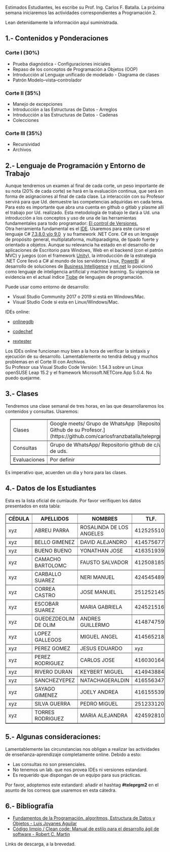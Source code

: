 
Estimados Estudiantes, les escribe su Prof. Ing. Carlos F. Batalla. La próxima semana iniciaremos las actividades correspondientes a Programación 2.  

Lean  detenidamente la información aquí suministrada.

## 1.- Contenidos y Ponderaciones 

### Corte I (30%)

*   Prueba diagnóstica - Configuraciones iniciales
*   Repaso de los conceptos de Programación a Objetos (OOP)
*   Introducción al Lenguaje unificado de modelado - Diagrama de clases
*   Patrón Modelo–vista–controlador

### Corte II (35%)

*   Manejo de excepciones
*   Introducción a las Estructuras de Datos - Arreglos
*   Introducción a las Estructuras de Datos - Cadenas
*   Colecciones

### Corte III (35%)

*   Recursividad
*   Archivos

## 2.- Lenguaje de Programación y Entorno de Trabajo

Aunque tendremos un examen al final de cada corte, un peso importante de su nota (20% de cada corte) se hará en la evaluación continua, que será en forma de asignaciones al final de cada clase. La interacción con su Profesor servirá para que Ud. demuestre las competencias adquiridas en cada tema. Para esto es importante que abra una cuenta en github o gitlab y plasme allí el trabajo por Ud. realizado. Esta metodología de trabajo le dará a Ud. una introducción a los conceptos y uso de una de las herramientas fundamentales para todo programador: [El control de Versiones.](https://es.wikipedia.org/wiki/Control_de_versiones)  
Otra herramienta fundamental es el [IDE](https://es.wikipedia.org/wiki/Entorno_de_desarrollo_integrado). Usaremos para este curso el lenguaje C# [7.3,8.0 y/o 9.0](https://docs.microsoft.com/en-us/dotnet/csharp/language-reference/configure-language-version)  y su framework .NET Core. C# es un lenguaje de propósito general, multiplataforma, multiparadigma, de tipado fuerte y orientado a objetos. Aunque su relevancia ha estado en el desarrollo de aplicaciones de Escritorio para Windows, Web en el backend (con el patrón MVC) y juegos (con el framework [Unity](https://es.wikipedia.org/wiki/Unity_(motor_de_videojuego))), la introducción de la estrategia .NET Core llevó a C# al mundo de los servidores Linux, [PowerBi](https://powerbi.microsoft.com/en-us/)  al desarrollo de soluciones de [Business Intelligence](https://es.wikipedia.org/wiki/Inteligencia_empresarial#:~:text=El%20t%C3%A9rmino%20inteligencia%20empresarial%20se,para%20respaldar%20las%20decisiones%20empresariales.) y [ml.net](https://dotnet.microsoft.com/apps/machinelearning-ai/ml-dotnet) lo posicionó como lenguaje de inteligencia artificial y machine learning. Su vigencia se evidencia en el actual índice [Tiobe](https://www.tiobe.com/tiobe-index/) de lenguajes de programación.

Puede usar como entorno de desarrollo:

*   Visual Studio Community 2017 o 2019 si está en Windows/Mac.
*   Visual Studio Code si esta en Linux/Windows/Mac.

IDEs online:

*   [onlinegdb](https://www.onlinegdb.com/)

*   [codechef](https://www.codechef.com/ide)

*   [rextester](https://rextester.com/)

Los IDEs online funcionan muy bien a la hora de verificar la sintaxis y ejecución de su desarrollo. Lamentablemente no tendrá debug y muchos problemas en el Corte III con Archivos.  
Su Profesor usa Visual Studio Code Versión: 1.54.3 sobre un Linux openSUSE Leap 15.2 y el framework Microsoft.NETCore.App 5.0.4\. No puedo quejarme.

## 3.- Clases

Tendremos una clase semanal de tres horas, en las que desarrollaremos los contenidos y consultas. Usaremos:

<table style="width: 475px; margin-left: auto; margin-right: auto;" border="1">

<tbody>

<tr>

<td style="width: 130px;">Clases</td>

<td style="width: 406px;">Google meets/ Grupo de WhatsApp  [Repositorio Github de su Profesor.](https://github.com/carlosfranzbatalla/teleprgm2)</td>

</tr>

<tr>

<td style="width: 130px;">Consultas</td>

<td style="width: 406px;">Grupo de WhatsApp/ Repositorio github de c/u de uds.</td>

</tr>

<tr>

<td style="width: 130px;">Evaluaciones</td>

<td style="width: 406px;">Por definir</td>

</tr>

</tbody>

</table>

Es imperativo que, acuerden un día y hora para las clases.

## 4.- Datos de los Estudiantes

Esta es la lista oficial de cumlaude. Por favor verifiquen los datos presentados en esta tabla:

<table style="margin-left: auto; margin-right: auto;" border="1">

<thead>

<tr>

<th style="text-align: center;">CÉDULA</th>

<th style="text-align: center;">APELLIDOS</th>

<th style="text-align: center;">NOMBRES</th>

<th style="text-align: center;">TLF.</th>

<th style="text-align: center;">e-mail</th>

</tr>

</thead>

<tbody>

<tr>

<td>xyz</td>

<td>ABREU PARRA</td>

<td>ROSALINDA DE LOS ANGELES</td>

<td>4125255106</td>

<td>abreuparrarosalinda@gmail.com</td>

</tr>

<tr>

<td>xyz</td>

<td>BELLO GIMENEZ</td>

<td>DAVID ALEJANDRO</td>

<td>4145756777</td>

<td>logangx48@gmail.com</td>

</tr>

<tr>

<td>xyz</td>

<td>BUENO BUENO</td>

<td>YONATHAN JOSE</td>

<td>4163519396</td>

<td>yonathanbueno.2408@gmail.com</td>

</tr>

<tr>

<td>xyz</td>

<td>CAMACHO BARTOLOMC</td>

<td>FAUSTO SALVADOR</td>

<td>4125081858</td>

<td>faustoaalvador@gmail.com</td>

</tr>

<tr>

<td>xyz</td>

<td>CARBALLO SUAREZ</td>

<td>NERI MANUEL</td>

<td>4245454892</td>

<td>nericarballo@gmail.com</td>

</tr>

<tr>

<td>xyz</td>

<td>CORREA CASTRO</td>

<td>JOSE MANUEL</td>

<td>2512521457</td>

<td>jcorreacastro99@hotmail.com</td>

</tr>

<tr>

<td>xyz</td>

<td>ESCOBAR SUAREZ</td>

<td>MARIA GABRIELA</td>

<td>4245215165</td>

<td>mariagabrielaes29@gmail.com</td>

</tr>

<tr>

<td>xyz</td>

<td>GUEDEZDEOLIM DE OLIM</td>

<td>ANDRES GUILLERMO</td>

<td>4148747594</td>

<td>andresggd2001@gmail.com</td>

</tr>

<tr>

<td>xyz</td>

<td>LOPEZ GALLEGOS</td>

<td>MIGUEL ANGEL</td>

<td>4145652189</td>

<td>gallegosmiguel2000@gmail.com</td>

</tr>

<tr>

<td>xyz</td>

<td>PEREZ GOMEZ</td>

<td>JESUS EDUARDO</td>

<td>xyz</td>

<td>je.perezgomez@yahoo.com</td>

</tr>

<tr>

<td>xyz</td>

<td>PEREZ RODRIGUEZ</td>

<td>CARLOS JOSE</td>

<td>4160301647</td>

<td>crlsprzrdrgz@gmail.com</td>

</tr>

<tr>

<td>xyz</td>

<td>RIVERO DURAN</td>

<td>KEYBERT MIGUEL</td>

<td>4149438849</td>

<td>keybertmriverod28@gmail.com</td>

</tr>

<tr>

<td>xyz</td>

<td>SANCHEZYEPEZ</td>

<td>NATACHAGERALDIN</td>

<td>4165563476</td>

<td>ivetteindirayepez@hotmail.com</td>

</tr>

<tr>

<td>xyz</td>

<td>SAYAGO GIMENEZ</td>

<td>JOELY ANDREA</td>

<td>4161555399</td>

<td>joelysayago@gmail.com</td>

</tr>

<tr>

<td>xyz</td>

<td>SILVA GUERRA</td>

<td>PEDRO MIGUEL</td>

<td>2512331207</td>

<td>pmsg1603@gmail.com</td>

</tr>

<tr>

<td>xyz</td>

<td>TORRES RODRIGUEZ</td>

<td>MARIA ALEJANDRA</td>

<td>4245928109</td>

<td>marialeztorres@gmail.com</td>

</tr>

</tbody>

</table>

## 5.- Algunas consideraciones:

Lamentablemente las circunstancias nos obligan a realizar las actividades de enseñanza-aprendizaje completamente online. Debido a esto:

*   Las consultas no son presenciales.
*   No tenemos un lab. que nos provea IDEs ni versiones estandard.
*   Es requerido que dispongan de un equipo para sus prácticas.

Por favor, adoptemos este estandard: añadir el hashtag **#teleprgm2** en el asunto de los correos que usaremos en esta cátedra.

## 6.- Bibliografía

*   [Fundamentos de la Programación. algoritmos, Estructura de Datos y Objetos - Luis Joyanes Aguilar](https://www.casadellibro.com/libro-fundamentos-de-la-programacion-algoritmos-estructura-de-datos-y-objetos-5-edicion/9788448161118/1200238)
*   [Código limpio / Clean code: Manual de estilo para el desarrollo ágil de software - Robert C. Martin](https://www.amazon.com/C%C3%B3digo-limpio-Clean-code-Craftsmanship/dp/8441532109)

Links de descarga, a la brevedad.
